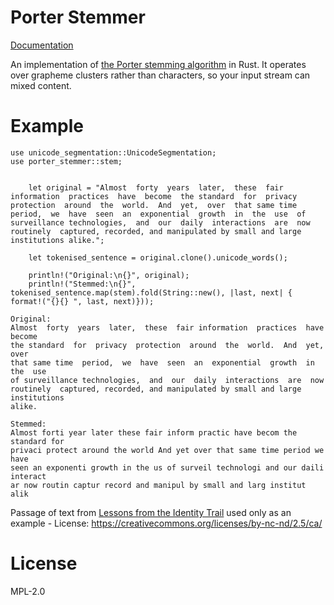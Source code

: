 # Porter Stemmer

[Documentation](https://samgiles.github.io/porter-stemmer/porter_stemmer/)

An implementation of [the Porter stemming algorithm](http://snowball.tartarus.org/algorithms/porter/stemmer.html) in Rust. It operates over
grapheme clusters rather than characters, so your input stream can mixed
content.

# Example

```
use unicode_segmentation::UnicodeSegmentation;
use porter_stemmer::stem;


    let original = "Almost  forty  years  later,  these  fair information  practices  have  become  the standard  for  privacy  protection  around  the  world.  And  yet,  over  that same time  period,  we  have  seen  an  exponential  growth  in  the  use  of surveillance technologies,  and  our  daily  interactions  are  now  routinely  captured, recorded, and manipulated by small and large institutions alike.";

    let tokenised_sentence = original.clone().unicode_words();

    println!("Original:\n{}", original);
    println!("Stemmed:\n{}", tokenised_sentence.map(stem).fold(String::new(), |last, next| { format!("{}{} ", last, next)}));

```
```
Original:
Almost  forty  years  later,  these  fair information  practices  have  become
the standard  for  privacy  protection  around  the  world.  And  yet,  over
that same time  period,  we  have  seen  an  exponential  growth  in  the  use
of surveillance technologies,  and  our  daily  interactions  are  now
routinely  captured, recorded, and manipulated by small and large institutions
alike.

Stemmed:
Almost forti year later these fair inform practic have becom the standard for
privaci protect around the world And yet over that same time period we have
seen an exponenti growth in the us of surveil technologi and our daili interact
ar now routin captur record and manipul by small and larg institut alik
```

Passage of text from [Lessons from the Identity Trail](http://idtrail.org/content/view/799) used only as an example - License: https://creativecommons.org/licenses/by-nc-nd/2.5/ca/

# License

MPL-2.0

